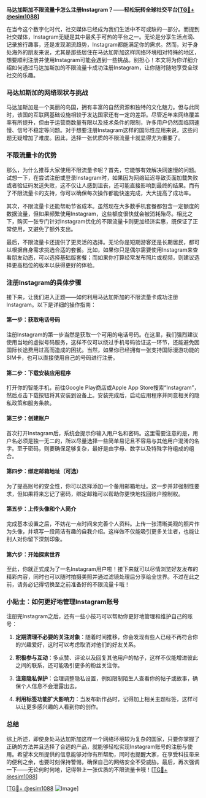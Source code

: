 **马达加斯加不限流量卡怎么注册Instagram？——轻松玩转全球社交平台[[TG💪+ @esim1088](https://t.me/s/esim1088)]**

在当今这个数字化时代，社交媒体已经成为我们生活中不可或缺的一部分。而提到社交媒体，Instagram无疑是其中最炙手可热的平台之一。无论是分享生活点滴、记录旅行趣事，还是发现潮流趋势，Instagram都能满足你的需求。然而，对于身处海外的朋友来说，尤其是那些居住在马达加斯加这样网络环境相对特殊的地区，想要顺利注册并使用Instagram可能会遇到一些挑战。别担心！本文将为你详细介绍如何通过马达加斯加的不限流量卡成功注册Instagram，让你随时随地享受全球社交的乐趣。

### 马达加斯加的网络现状与挑战

马达加斯加是一个美丽的岛国，拥有丰富的自然资源和独特的文化魅力。但与此同时，该国的互联网基础设施相较于发达国家还有一定的差距。尽管近年来网络覆盖率有所提升，但由于运营商数量有限以及技术条件的限制，许多用户仍然面临网速慢、信号不稳定等问题。对于想要注册Instagram这样的国际性应用来说，这些问题无疑增加了难度。因此，选择一张优质的不限流量卡就显得尤为重要了。

### 不限流量卡的优势

那么，为什么推荐大家使用不限流量卡呢？首先，它能够有效解决网速慢的问题。试想一下，在尝试注册或登录Instagram时，如果因为网络延迟导致页面加载失败或者验证码发送失败，这不仅让人感到沮丧，还可能直接影响到最终的结果。而有了不限流量卡的支持，你可以确保每次操作都能快速完成，大大提高了成功率。

其次，不限流量卡还能帮助节省成本。虽然现在大多数手机套餐都包含一定额度的数据流量，但如果频繁使用Instagram，这些额度很快就会被消耗殆尽。相比之下，购买一张专门针对Instagram优化的不限流量卡则更加经济实惠，既保证了正常使用，又避免了额外支出。

最后，不限流量卡还提供了更灵活的选择。无论你是短期游客还是长期居民，都可以根据自身需求挑选合适的套餐。比如，如果你只是偶尔需要使用Instagram来查看朋友动态，可以选择基础版套餐；而如果你打算经常发布照片或视频，则建议选择更高档位的版本以获得更好的体验。

### 注册Instagram的具体步骤

接下来，让我们进入正题——如何利用马达加斯加的不限流量卡成功注册Instagram。以下是详细的操作指南：

#### 第一步：获取电话号码
注册Instagram的第一步当然是获取一个可用的电话号码。在这里，我们强烈建议使用当地的虚拟号码服务，这样不仅可以绕过手机号码验证这一环节，还能避免因国际长途费用过高而造成的困扰。当然，如果你已经拥有一张支持国际漫游功能的SIM卡，也可以直接使用自己的号码进行注册。

#### 第二步：下载安装应用程序
打开你的智能手机，前往Google Play商店或Apple App Store搜索“Instagram”，然后点击下载按钮将其安装到设备上。安装完成后，启动应用程序并同意相关的隐私政策和服务条款。

#### 第三步：创建账户
首次打开Instagram后，系统会提示你输入用户名和密码。这里需要注意的是，用户名必须是独一无二的，所以尽量选择一些简单易记且不容易与其他用户混淆的名字。至于密码，则要确保足够复杂，最好是由字母、数字以及特殊字符组成的组合。

#### 第四步：绑定邮箱地址（可选）
为了提高账号的安全性，你可以选择添加一个备用邮箱地址。这一步并非强制性要求，但如果将来忘记了密码，绑定邮箱可以帮助你更快地找回账户控制权。

#### 第五步：上传头像和个人简介
完成基本设置之后，不妨花一点时间来完善个人资料。上传一张清晰美观的照片作为头像，并填写一段简洁有趣的自我介绍。这样做不仅能吸引更多关注者，也能让别人对你留下深刻印象。

#### 第六步：开始探索世界
至此，你就正式成为了一名Instagram用户啦！接下来就可以尽情浏览好友发布的精彩内容，同时也可以随时拍摄美照并通过滤镜处理后分享给全世界。不过在此之前，请务必记得切换至之前准备好的不限流量卡哦！

### 小贴士：如何更好地管理Instagram账号

注册完Instagram之后，还有一些小技巧可以帮助你更好地管理和维护自己的账号：

1. **定期清理不必要的关注对象**：随着时间推移，你会发现有些人已经不再符合你的兴趣爱好，这时可以考虑取消对他们的好友关系。
   
2. **积极参与互动**：多点赞、评论以及回复其他用户的帖子，这样不仅能增进彼此之间的联系，还可能吸引更多的粉丝关注你。
   
3. **注意隐私保护**：合理调整隐私设置，例如限制陌生人查看你的帖子或故事，确保个人信息不会泄露出去。
   
4. **利用标签功能扩大影响力**：当发布新作品时，记得加上相关主题标签，这样可以让更多感兴趣的人看到你的创作。

### 总结

综上所述，即使身处马达加斯加这样一个网络环境较为复杂的国家，只要你掌握了正确的方法并且选择了合适的产品，就能够轻松实现Instagram账号的注册与使用。希望本文所提供的信息能够对你有所帮助，同时也提醒大家，在享受科技带来的便利之余，也要时刻保持警惕，确保自己的网络安全不受威胁。最后，再次强调一下——无论何时何地，记得带上一张优质的不限流量卡哦！[[TG💪+ @esim1088](https://t.me/s/esim1088)]

[[TG💪+ @esim1088](https://t.me/s/esim1088) ![Image](https://i.postimg.cc/4NQfJmqS/Snipaste-2025-05-13-00-14-12.png)]